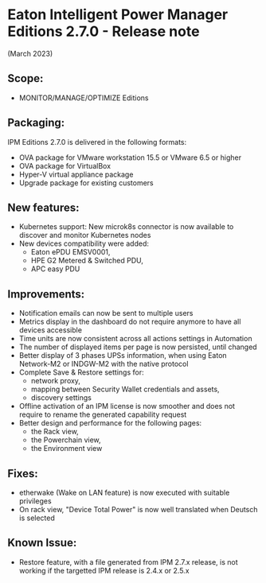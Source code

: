 # Eaton Intelligent Power Manager Editions 2.7.0 - Release note
(March 2023)

## Scope:
* MONITOR/MANAGE/OPTIMIZE Editions

## Packaging:
IPM Editions 2.7.0 is delivered in the following formats:

* OVA package for VMware workstation 15.5 or VMware 6.5 or higher
* OVA package for VirtualBox
* Hyper-V virtual appliance package
* Upgrade package for existing customers

## New features:
* Kubernetes support: New microk8s connector is now available to discover and monitor Kubernetes nodes
* New devices compatibility were added:
  - Eaton ePDU EMSV0001,
  - HPE G2 Metered & Switched PDU,
  - APC easy PDU

## Improvements:
* Notification emails can now be sent to multiple users
* Metrics display in the dashboard do not require anymore to have all devices accessible
* Time units are now consistent across all actions settings in Automation
* The number of displayed items per page is now persisted, until changed
* Better display of 3 phases UPSs information, when using Eaton Network-M2 or INDGW-M2 with the native protocol 
* Complete Save & Restore settings for:
  - network proxy,
  - mapping between Security Wallet credentials and assets,
  - discovery settings
* Offline activation of an IPM license is now smoother and does not require to rename the generated capability request
* Better design and performance for the following pages:
  - the Rack view,
  - the Powerchain view,
  - the Environment view

## Fixes:
* etherwake (Wake on LAN feature) is now executed with suitable privileges
* On rack view, "Device Total Power" is now well translated when Deutsch is selected

## Known Issue:
* Restore feature, with a file generated from IPM 2.7.x release, is not working if the targetted IPM release is 2.4.x or 2.5.x
